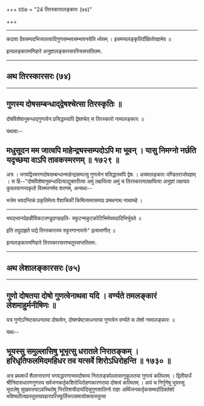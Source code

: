 +++
title = "24 तिरस्कारालङ्कारः (७४)"

+++


------------------------------------------------------------------------

कदावा दैवसम्पदभिजातत्वादिगुणसम्भवसम्भावनयेति ध्येयम् ।
इयमप्यलङ्कृतिर्दीक्षितोपज्ञमेव ॥

इत्यलङ्कारमणिहारे अनुज्ञालङ्कारसरस्त्रिसप्ततितमः.

------------------------------------------------------------------------

## अथ तिरस्कारसरः (७४)

------------------------------------------------------------------------



## गुणस्य दोषसम्बन्धाद्द्वेषश्चेत्सा तिरस्कृतिः ॥

दोषविशेषानुबन्धाद्गुणत्वेन प्रसिद्धस्यापि द्वेषश्चेत् स तिरस्कारो
नामालङ्कारः ॥

यथावा--



## मधुसूदन मम जात्वपि माहेन्द्र्यस्सम्पदोऽपि मा भूवन् । यासु निमग्नो नर्छति यदृच्छया वाऽपि तावकस्मरणम् ॥ १७२९ ॥

अत्र । भगवद्विस्मरणदोषसम्बन्धान्माहेन्द्रसम्पत्सु गुणत्वेन षसिद्धास्वपि
द्वेषः । अयमलङ्कारः पण्डितराजोपज्ञम् । स
हि--"दोषविशेषानुबन्धादित्याद्युक्तरीत्या अमुं लक्षयित्वा अमुं च
तिरस्कारमलक्षयित्वा अनुज्ञां लक्षयतः कुवलयानन्दकृतो विस्मरणमेव शरणम्,
अन्यथा--

भजेम भवदन्तिकं प्रकृतिमेत्य पैशाचिकीं
किमित्यमरसम्पद प्रमथनाथ नाथामहे ।

------------------------------------------------------------------------

भवद्भवनदेहळीविकटतण्डुदण्डाहति-
स्फुटन्मकुटकोटिभिर्मघवदादिभिर्भूयते ॥

इति तदुदाहृते पद्ये तिरस्कारस्य स्फुरणानापत्तेः" इत्यभाणीत् ॥

इत्यलङ्कारमणिहारे तिरस्कारसरश्चतुस्सप्ततितमः.

------------------------------------------------------------------------

## अथ लेशालङ्कारसरः (७५)

------------------------------------------------------------------------





## गुणो दोषतया दोषो गुणत्वेनाथवा यदि । वर्ण्यते तमलङ्कारं लेशमाहुर्मनीषिणः ॥

यत्र गुणोऽनिष्टसाधनतया दोषत्वेन, दोषश्चेष्टसाधनतया गुणत्वेन वर्ण्यते स
लेशो नामालङ्कारः ॥

यथा--



## भूयस्सु समुल्लासिषु भूभृत्सु धरातले निरातङ्कम् । हरिधृतिफलमिदमहिधर तव यत्सर्वे शिरोऽधिरोहन्ति ॥ १७३० ॥

अत्र प्रथमार्धे शैलान्तराणां भगवद्धारणाभावदोषस्य
निरातङ्कोल्लासानुकूलतया गुणत्वं कल्पितम् । द्वितीयार्धे
श्रीनिवासधारणगुणस्य सर्वजनकर्तृकशिरोधिरोहणकारणतया दोषत्वं कल्पितम् । अयं
च निर्गुणेषु भूयस्सु भूपालेषु सुखवत्तयाऽवस्थितेषु
निरतिशयौदार्यादिसुगुणशालिनो राज्ञः अर्थिजनकर्तृकसम्मर्दादिक्लेशो
भविष्यतीत्यप्रस्तुतव्यवहारपरिस्फूर्तिरूपसमासोक्त्यास्तुत्या
